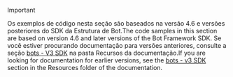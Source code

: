 > [!Important]
> <span data-ttu-id="4e348-101">Os exemplos de código nesta seção são baseados na versão 4.6 e versões posteriores do SDK da Estrutura de Bot.</span><span class="sxs-lookup"><span data-stu-id="4e348-101">The code samples in this section are based on version 4.6 and later versions of the Bot Framework SDK.</span></span> <span data-ttu-id="4e348-102">Se você estiver procurando documentação para versões anteriores, consulte a seção [bots - V3 SDK](~/resources/bot-v3/bots-overview.md) na pasta Recursos da documentação.</span><span class="sxs-lookup"><span data-stu-id="4e348-102">If you are looking for documentation for earlier versions, see the [bots - v3 SDK](~/resources/bot-v3/bots-overview.md) section in the Resources folder of the documentation.</span></span>
